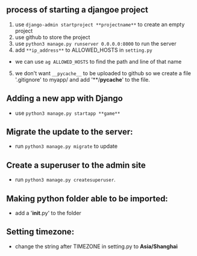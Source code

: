 ## process of starting a djangoe project

1. use `django-admin startproject **projectname**` to create an empty project
2. use github to store the project
3. use `python3 manage.py runserver 0.0.0.0:8000` to run the server
4. add `**ip_address**` to ALLOWED_HOSTS in `setting.py`
* we can use `ag ALLOWED_HOSTS` to find the path and line of that name
5. we don't want `__pycache__` to be uploaded to github so we create a file '.gitignore' to myapp/ and add '**/__pycache__' to the file.

## Adding a new app with Django
* use `python3 manage.py startapp **game**`

## Migrate the update to the server:
* run `python3 manage.py migrate` to update

## Create a superuser to the admin site
* run `python3 manage.py createsuperuser`.

## Making python folder able to be imported:
* add a '__init__.py' to the folder

## Setting timezone:
* change the string after TIMEZONE in setting.py to **Asia/Shanghai**

